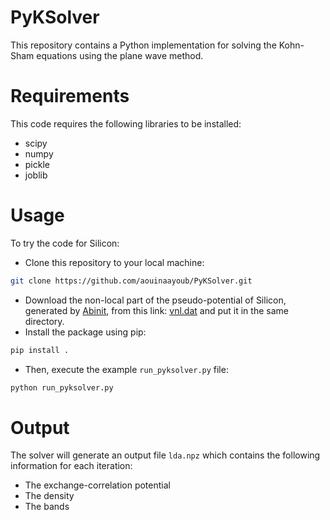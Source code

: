 # PyKSolver

This repository contains a Python implementation for solving the Kohn-Sham equations using the plane wave method.

# Requirements

This code requires the following libraries to be installed:
- scipy
- numpy
- pickle
- joblib 
# Usage 
To try the code for Silicon:
- Clone this repository to your local machine:

```bash
git clone https://github.com/aouinaayoub/PyKSolver.git
``` 
- Download the non-local part of the pseudo-potential of Silicon, generated by [Abinit](https://abinit.github.io/abinit_web/), from this link: [vnl.dat](https://zenodo.org/record/7661254/files/vnl.tar.gz?download=1) and put it in the same directory. 
- Install the package using pip: 
```bash 
pip install .
```
- Then, execute the example `run_pyksolver.py` file:
```bash 
python run_pyksolver.py
``` 
# Output

The solver will generate an output file `lda.npz` which contains the following information for each iteration:
- The exchange-correlation potential
- The density
- The bands

